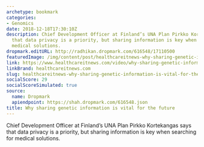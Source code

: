 ```yaml
---
archetype: bookmark
categories:
- Genomics
date: 2018-12-18T17:30:10Z
description: Chief Development Officer at Finland’s UNA Plan Pirkko Kortekangas says
  that data privacy is a priority, but sharing information is key when searching for
  medical solutions.
dropmark.editURL: http://radhikan.dropmark.com/616548/17110500
featuredImage: /img/content/post/healthcareitnews-why-sharing-genetic-information-is-vital-for-the-future.jpg
link: https://www.healthcareitnews.com/video/why-sharing-genetic-information-vital-future
linkBrand: healthcareitnews.com
slug: healthcareitnews-why-sharing-genetic-information-is-vital-for-the-future
socialScore: 29
socialScoreSimulated: true
source:
  name: Dropmark
  apiendpoint: https://shah.dropmark.com/616548.json
title: Why sharing genetic information is vital for the future
---
```

Chief Development Officer at Finland’s UNA Plan Pirkko Kortekangas says that data privacy is a priority, but sharing information is key when searching for medical solutions.
